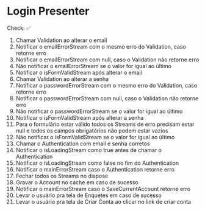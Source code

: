 # Login Presenter

Check: ✅ 

01. Chamar Validation ao alterar o email
02. Notificar o emailErrorStream com o mesmo erro do Validation, caso retorne erro
03. Notificar o emailErrorStream com null, caso o Validation não retorne erro
04. Não notificar o emailErrorStream se o valor for igual ao último
05. Notificar o isFormValidStream após alterar o email
06. Chamar Validation ao alterar a senha
07. Notificar o passwordErrorStream com o mesmo erro do Validation, caso retorne erro
08. Notificar o passwordErrorStream com null, caso o Validation não retorne erro
09. Não notificar o passwordErrorStream se o valor for igual ao último
10. Notificar o isFormValidStream após alterar a senha
11. Para o formulário estar válido todos os Streams de erro precisam estar null e todos os campos obrigatórios não podem estar vazios
12. Não notificar o isFormValidStream se o valor for igual ao último
13. Chamar o Authentication com email e senha corretos
14. Notificar o isLoadingStream como true antes de chamar o Authentication
15. Notificar o isLoadingStream como false no fim do Authentication
16. Notificar o mainErrorStream caso o Authentication retorne erro
17. Fechar todos os Streams no dispose
18. Gravar o Account no cache em caso de sucesso
19. Notificar o mainErrorStream caso o SaveCurrentAccount retorne erro
20. Levar o usuário pra tela de Enquetes em caso de sucesso
21. Levar o usuário pra tela de Criar Conta ao clicar no link de criar conta